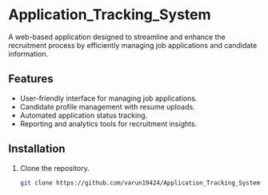 # Application_Tracking_System

A web-based application designed to streamline and enhance the recruitment process by efficiently managing job applications and candidate information.

## Features

- User-friendly interface for managing job applications.
- Candidate profile management with resume uploads.
- Automated application status tracking.
- Reporting and analytics tools for recruitment insights.

## Installation

1. Clone the repository.
   ```bash
   git clone https://github.com/varun19424/Application_Tracking_System.git
